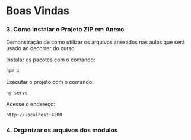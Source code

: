 # Boas Vindas

### 3. Como instalar o Projeto ZIP em Anexo

Demonstração de como utilizar os arquivos anexados nas aulas que será usado ao decorrer do curso.

Instalar os pacotes com o comando:
```bash
npm i
```

Executar o projeto com o comando:
```bash
ng serve
```

Acesse o endereço:
```bash
http://localhost:4200
```
### 4. Organizar os arquivos dos módulos
